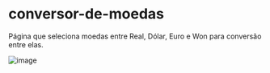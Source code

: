 # conversor-de-moedas
Página que seleciona moedas entre Real, Dólar, Euro e Won para conversão entre elas.

![image](https://github.com/user-attachments/assets/bd1ca804-cd0d-46c7-929e-0a126c020ee7)
